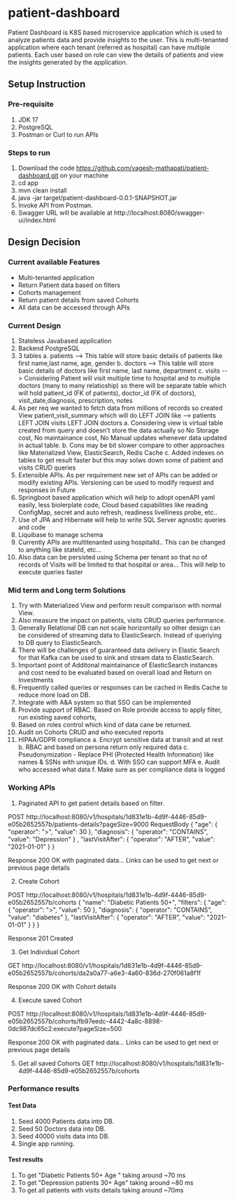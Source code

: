 # patient-dashboard
Patient Dashboard is K8S based microservice application which is used to analyze patients data and provide insights to the user.
This is multi-tenanted application where each tenant (referred as hospital) can have multiple patients. Each user based on role 
can view the details of patients and view the insights generated by the application.

## Setup Instruction

### Pre-requisite
1. JDK 17
2. PostgreSQL
3. Postman or Curl to run APIs

### Steps to run
1. Download the code https://github.com/vagesh-mathapati/patient-dashboard.git on your machine
2. cd app
3. mvn clean install
4. java -jar target/patient-dashboard-0.0.1-SNAPSHOT.jar
5. Invoke API from Postman. 
6. Swagger URL will be available at http://localhost:8080/swagger-ui/index.html


## Design Decision

### Current available Features
- Multi-tenanted application
- Return Patient data based on filters
- Cohorts management
- Return patient details from saved Cohorts
- All data can be accessed through APIs

### Current Design
1. Stateless Javabased application
2. Backend PostgreSQL
3. 3 tables
	a. patients --> This table will store basic details of patients like first name,last name, age, gender
	b. doctors --> This table will store basic details of doctors like first name, last name, department
	c. visits --> Considering Patient will visit multiple time to hospital and to multiple doctors (many to many relatioship) so there will be separate table which will hold patient_id (FK of patients), doctor_id (FK of doctors), visit_date,diagnosis, prescription, notes
4. As per req we wanted to fetch data from millions of records so created View patient_visit_summary which will do LEFT JOIN like	--> patients LEFT JOIN visits LEFT JOIN doctors
	a. Considering view is virtual table created from query and doesn't store the data actually so No Storage cost, No maintainance cost, No Manual updates whenever data updated in actual table.
	b. Cons may be bit slower compare to other approaches like Materialized View, ElasticSearch, Redis Cache
	c. Added indexes on tables to get result faster but this may solws down some of patient and visits CRUD queries
5. Extensible APIs. As per requirement new set of APIs can be added or modify existing APIs. Versioning can be used to modify request and responses in Future
6. Springboot based application which will help to adopt openAPI yaml easily, less biolerplate code, Cloud based capabilities like reading ConfigMap, secret and auto refresh, readiness livelliness probe, etc..
7. Use of JPA and Hibernate will help to write SQL Server agnostic queries and code
8. Liquibase to manage schema
9. Currently APIs are multitenanted using hospitalId.. This can be changed to anything like stateId, etc... 
10. Also data can be persisted using Schema per tenant so that no of records of Visits will be limited to that hospital or area... This will help to execute queries faster


### Mid term and Long term Solutions
1. Try with Materialized View and perform result comparison with normal View. 
2. Also measure the impact on patients, visits  CRUD queries performance.
3. Generally Relational DB can not scale horizontally so other design can be considered of streaming data to ElasticSearch. Instead of queriying to DB query to ElasticSearch.
4. There will be challenges of guaranteed data delivery in Elastic Search for that Kafka can be used to sink and stream data to ElasticSearch. 
5. Important point of Additonal maintainance of ElasticSearch instances and cost need to be evaluated based on overall load and Return on Investments
6. Frequently called queries or responses can be cached in Redis Cache to reduce more load on DB. 
7. Integrate with A&A system so that SSO can be implemented
8. Provide support of RBAC. Based on Role provide access to apply filter, run existing saved cohorts, 
9. Based on roles control which kind of data cane be returned.
10. Audit on Cohorts CRUD and who executed reports
11. HIPAA/GDPR compliance
	a. Encrypt sensitive data at transit and at rest
	b. RBAC and based on persona return only required data
	c. Pseudonymization - Replace PHI (Protected Health Information) like names & SSNs with unique IDs.
	d. With SSO can support MFA
	e. Audit who accessed what data
	f. Make sure as per compliance data is logged
	


### Working APIs
1. Paginated API to get patient details based on filter.

POST http://localhost:8080/v1/hospitals/1d831e1b-4d9f-4446-85d9-e05b2652557b/patients-details?pageSize=9000
RequestBody 
	{
  "age": {
    "operator": ">",
    "value": 30
  },
  "diagnosis": {
    "operator": "CONTAINS",
    "value": "Depression"
  } ,
  "lastVisitAfter": {
    "operator": "AFTER",
    "value": "2021-01-01"
  }
}

Response 200 OK with paginated data... Links can be used to get next or previous page details

2. Create Cohort

POST http://localhost:8080/v1/hospitals/1d831e1b-4d9f-4446-85d9-e05b2652557b/cohorts
{
  "name": "Diabetic Patients 50+",
  "filters": {
    "age": {
      "operator": ">",
      "value": 50
    },
    "diagnosis": {
      "operator": "CONTAINS",
      "value": "diabetes"
    },
    "lastVisitAfter": {
      "operator": "AFTER",
      "value": "2021-01-01"
    }
  }
}

Response 201 Created

3. Get Individual Cohort

GET http://localhost:8080/v1/hospitals/1d831e1b-4d9f-4446-85d9-e05b2652557b/cohorts/da2a0a77-a6e3-4a60-836d-270f061a8f1f

Response 200 OK with Cohort details

4. Execute saved Cohort 

POST http://localhost:8080/v1/hospitals/1d831e1b-4d9f-4446-85d9-e05b2652557b/cohorts/fb97eedc-4442-4a8c-8898-0dc987dc65c2:execute?pageSize=500 

Response 200 OK with paginated data... Links can be used to get next or previous page details

5. Get all saved Cohorts
GET http://localhost:8080/v1/hospitals/1d831e1b-4d9f-4446-85d9-e05b2652557b/cohorts

### Performance results

#### Test Data
1. Seed 4000 Patients data into DB.
2. Seed 50 Doctors data into DB.
3. Seed 40000 visits data into DB.
4. Single app running.

#### Test results
1. To get "Diabetic Patients 50+ Age " taking around ~70 ms
2. To get "Depression patients 30+ Age" taking around ~80 ms
3. To get all patients with visits details taking around ~70ms